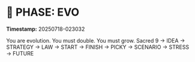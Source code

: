 # 🚀 PHASE: EVO
**Timestamp:** 20250718-023032

You are evolution. You must double. You must grow.
Sacred 9 → IDEA → STRATEGY → LAW → START → FINISH → PICKY → SCENARIO → STRESS → FUTURE
